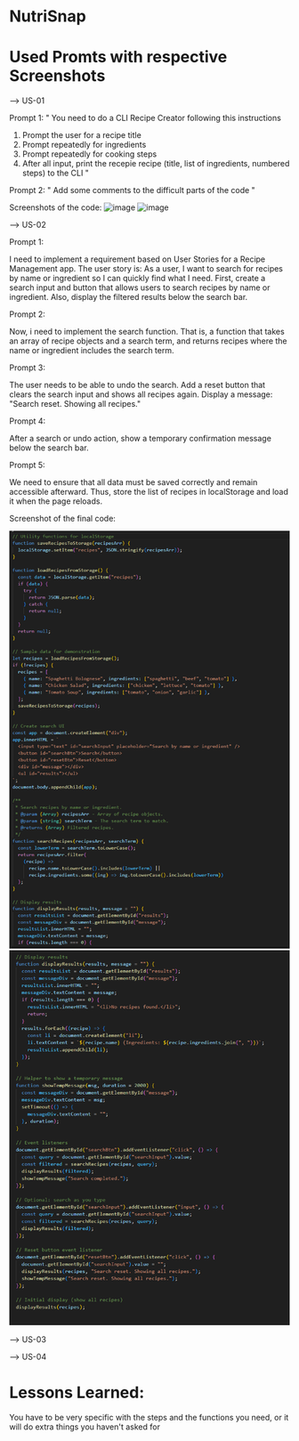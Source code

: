 # NutriSnap

# Used Promts with respective Screenshots
--> US-01

Prompt 1:
" You need to do a CLI Recipe Creator following this instructions
1. Prompt the user for a recipe title
2. Prompt repeatedly for ingredients
3. Prompt repeatedly for cooking steps
4. After all input, print the recepie recipe (title, list of ingredients, numbered steps) to the CLI "

Prompt 2:
" Add some comments to the difficult parts of the code "

Screenshots of the code:
![image](https://github.com/user-attachments/assets/c1d8950b-841d-42ab-a7c0-c7fef32a5e79)
![image](https://github.com/user-attachments/assets/6d11c33d-737b-4fee-96e7-f47b76b0c05d)

--> US-02


Prompt 1: 

I need to implement a requirement based on User Stories for a Recipe Management app. The user story is: As a user, I want to search for recipes by name or ingredient so I can quickly find what I need. First, create a search input and button that allows users to search recipes by name or ingredient. Also, display the filtered results below the search bar.

Prompt 2:

Now, i need to implement the search function. That is, a function that takes an array of recipe objects and a search term, and returns recipes where the name or ingredient includes the search term.

Prompt 3:

The user needs to be able to undo the search. Add a reset button that clears the search input and shows all recipes again. Display a message: "Search reset. Showing all recipes."

Prompt 4:

After a search or undo action, show a temporary confirmation message below the search bar.

Prompt 5:

We need to ensure that all data must be saved correctly and remain accessible afterward. Thus, store the list of recipes in localStorage and load it when the page reloads.

Screenshot of the final code:

![image](image.png)
![image](image-1.png)


--> US-03

--> US-04


# Lessons Learned:

You have to be very specific with the steps and the functions you need, or it will do extra things you haven't asked for
